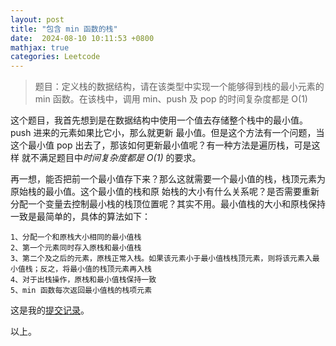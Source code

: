 ```yaml
---
layout: post
title: "包含 min 函数的栈"
date:  2024-08-10 10:11:53 +0800
mathjax: true
categories: Leetcode
---
```


> 题目：定义栈的数据结构，请在该类型中实现一个能够得到栈的最小元素的 min 函数。在该栈中，调用 min、push 及
 pop 的时间复杂度都是 O(1)

这个题目，我首先想到是在数据结构中使用一个值去存储整个栈中的最小值。 push 进来的元素如果比它小，那么就更新
最小值。但是这个方法有一个问题，当这个最小值 pop 出去了，那该如何更新最小值呢？有一种方法是遍历栈，可是这样
就不满足题目中*时间复杂度都是 O(1)* 的要求。

再一想，能否把前一个最小值存下来？那么这就需要一个最小值的栈，栈顶元素为原始栈的最小值。这个最小值的栈和原
始栈的大小有什么关系呢？是否需要重新分配一个变量去控制最小栈的栈顶位置呢？其实不用。最小值栈的大小和原栈保持
一致是最简单的，具体的算法如下：
```
1、分配一个和原栈大小相同的最小值栈
2、第一个元素同时存入原栈和最小值栈
3、第二个及之后的元素，原栈正常入栈。如果该元素小于最小值栈栈顶元素，则将该元素入最小值栈；反之，将最小值的栈顶元素再入栈
4、对于出栈操作，原栈和最小值栈保持一致
5、min 函数每次返回最小值栈的栈项元素
```

这是我的[提交记录](https://leetcode.cn/problems/bao-han-minhan-shu-de-zhan-lcof/submissions/554182695/?envType=study-plan-v2&envId=coding-interviews)。

以上。
